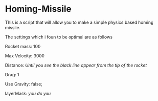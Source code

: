 # Homing-Missile
This is a script that will allow you to make a simple physics based homing missile.

The settings which i foun to be optimal are as follows

Rocket mass: 100

Max Velocity: 3000

Distance: _Until you see the  black line appear from the tip of the rocket_

Drag: 1

Use Gravity: false;

layerMask: _you do you_
